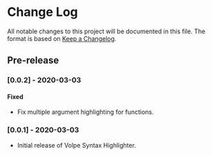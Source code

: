 # Change Log

All notable changes to this project will be documented in this file.
The format is based on [Keep a Changelog](https://keepachangelog.com/en/1.0.0/).

## Pre-release

### [0.0.2] - 2020-03-03
#### Fixed
- Fix multiple argument highlighting for functions.

### [0.0.1] - 2020-03-03
- Initial release of Volpe Syntax Highlighter.